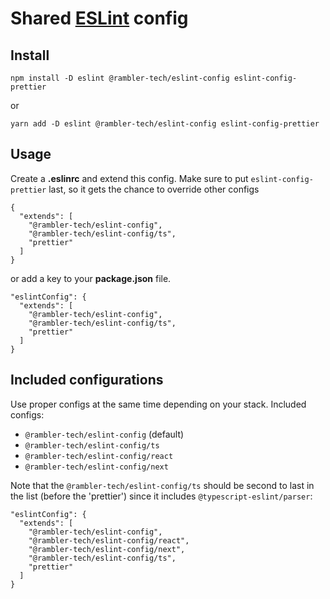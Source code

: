 # Shared [ESLint](https://eslint.org) config

## Install

```
npm install -D eslint @rambler-tech/eslint-config eslint-config-prettier
```

or

```
yarn add -D eslint @rambler-tech/eslint-config eslint-config-prettier
```

## Usage

Create a **.eslinrc** and extend this config. Make sure to put `eslint-config-prettier` last, so it gets the chance to override other configs

```
{
  "extends": [
    "@rambler-tech/eslint-config",
    "@rambler-tech/eslint-config/ts",
    "prettier"
  ]
}
```

or add a key to your **package.json** file.

```
"eslintConfig": {
  "extends": [
    "@rambler-tech/eslint-config",
    "@rambler-tech/eslint-config/ts",
    "prettier"
  ]
}
```

## Included configurations

Use proper configs at the same time depending on your stack. Included configs:

- `@rambler-tech/eslint-config` (default)
- `@rambler-tech/eslint-config/ts`
- `@rambler-tech/eslint-config/react`
- `@rambler-tech/eslint-config/next`

Note that the `@rambler-tech/eslint-config/ts` should be second to last in the list (before the 'prettier') since it includes `@typescript-eslint/parser`:

```
"eslintConfig": {
  "extends": [
    "@rambler-tech/eslint-config",
    "@rambler-tech/eslint-config/react",
    "@rambler-tech/eslint-config/next",
    "@rambler-tech/eslint-config/ts",
    "prettier"
  ]
}
```
